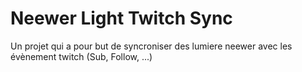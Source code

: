 # Neewer Light Twitch Sync
Un projet qui a pour but de syncroniser des lumiere neewer avec les évènement twitch (Sub, Follow, ...)
